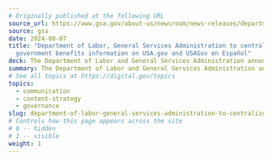 ```yaml
---
# Originally published at the following URL
source_url: https://www.gsa.gov/about-us/newsroom/news-releases/department-of-labor-general-services-administration-to-centralize-government-be-08072024
source: gsa
date: 2024-08-07
title: "Department of Labor, General Services Administration to centralize
  government benefits information on USA.gov and USAGov en Español"
deck: The Department of Labor and General Services Administration announced that Benefits.gov will be discontinued in September 2024, with its services and information being centralized on USA.gov and USAGov en Español. This move, aligned with Executive Order 14058 on Customer Experience and Service delivery, aims to create a seamless, user-friendly experience for accessing government benefits in both English and Spanish. The new platform will feature improved navigation, benefit-finding tools, and a focus on equitable access to information. 
summary: The Department of Labor and General Services Administration announced that Benefits.gov will be discontinued in September 2024, with its services and information being centralized on USA.gov and USAGov en Español. This move, aligned with Executive Order 14058 on Customer Experience and Service delivery, aims to create a seamless, user-friendly experience for accessing government benefits in both English and Spanish. The new platform will feature improved navigation, benefit-finding tools, and a focus on equitable access to information. 
# See all topics at https://digital.gov/topics
topics:
  - communication
  - content-strategy
  - governance
slug: department-of-labor-general-services-administration-to-centralize-government-benefits-information-on-usagov-and-usagov-en-espanol
# Controls how this page appears across the site
# 0 -- hidden
# 1 -- visible
weight: 1
---
```

